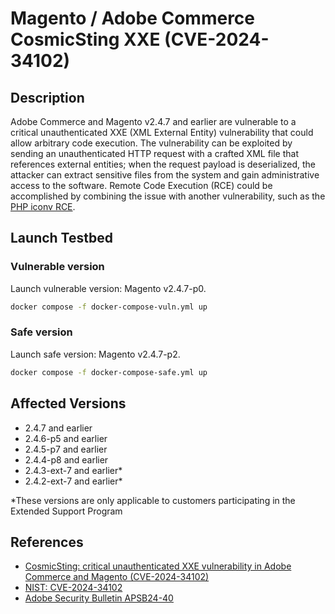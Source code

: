 # Magento / Adobe Commerce CosmicSting XXE (CVE-2024-34102)

## Description
Adobe Commerce and Magento v2.4.7 and earlier are vulnerable to a critical unauthenticated XXE (XML External Entity) vulnerability that could allow arbitrary code execution. The vulnerability can be exploited by sending an unauthenticated HTTP request with a crafted XML file that references external entities; when the request payload is deserialized, the attacker can extract sensitive files from the system and gain administrative access to the software. Remote Code Execution (RCE) could be accomplished by combining the issue with another vulnerability, such as the [PHP iconv RCE](https://www.ambionics.io/blog/iconv-cve-2024-2961-p1).

## Launch Testbed

### Vulnerable version
Launch vulnerable version: Magento v2.4.7-p0.
```sh
docker compose -f docker-compose-vuln.yml up
```

### Safe version
Launch safe version: Magento v2.4.7-p2.
```sh
docker compose -f docker-compose-safe.yml up
```

## Affected Versions
- 2.4.7 and earlier
- 2.4.6-p5 and earlier
- 2.4.5-p7 and earlier
- 2.4.4-p8 and earlier
- 2.4.3-ext-7 and earlier*
- 2.4.2-ext-7 and earlier*

*These versions are only applicable to customers participating in the Extended Support Program

## References
- [CosmicSting: critical unauthenticated XXE vulnerability in Adobe Commerce and Magento (CVE-2024-34102)](https://www.vicarius.io/vsociety/posts/cosmicsting-critical-unauthenticated-xxe-vulnerability-in-adobe-commerce-and-magento-cve-2024-34102)
- [NIST: CVE-2024-34102](https://nvd.nist.gov/vuln/detail/CVE-2024-34102)
- [Adobe Security Bulletin APSB24-40](https://helpx.adobe.com/security/products/magento/apsb24-40.html)